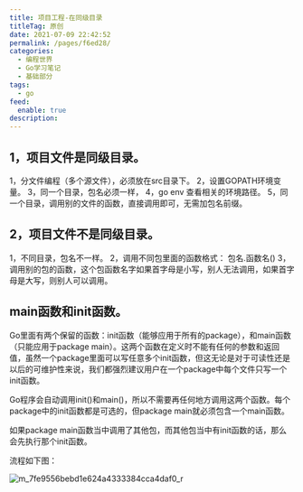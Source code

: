 ```yaml
---
title: 项目工程-在同级目录
titleTag: 原创
date: 2021-07-09 22:42:52
permalink: /pages/f6ed28/
categories: 
  - 编程世界
  - Go学习笔记
  - 基础部分
tags: 
  - go
feed: 
  enable: true
description: 
---
```


## 1，项目文件是同级目录。

1，分文件编程（多个源文件），必须放在src目录下。
2，设置GOPATH环境变量。
3，同一个目录，包名必须一样，
4，go env 查看相关的环境路径。
5，同一个目录，调用别的文件的函数，直接调用即可，无需加包名前缀。


## 2，项目文件不是同级目录。

1，不同目录，包名不一样。
2，调用不同包里面的函数格式： 包名.函数名()
3，调用别的包的函数，这个包函数名字如果首字母是小写，别人无法调用，如果首字母是大写，则别人可以调用。

## main函数和init函数。

Go里面有两个保留的函数：init函数（能够应用于所有的package），和main函数（只能应用于package main）。这两个函数在定义时不能有任何的参数和返回值，虽然一个package里面可以写任意多个init函数，但这无论是对于可读性还是以后的可维护性来说，我们都强烈建议用户在一个package中每个文件只写一个init函数。

Go程序会自动调用init()和main()，所以不需要再任何地方调用这两个函数。每个package中的init函数都是可选的，但package main就必须包含一个main函数。

如果package main函数当中调用了其他包，而其他包当中有init函数的话，那么会先执行那个init函数。

流程如下图：

![m_7fe9556bebd1e624a4333384cca4daf0_r](http://t.eryajf.net/imgs/2021/09/6c8450ac29597d3d.jpg)
